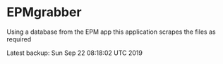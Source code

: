 # EPMgrabber
Using a database from the EPM app this application scrapes the files as required


Latest backup: Sun Sep 22 08:18:02 UTC 2019
